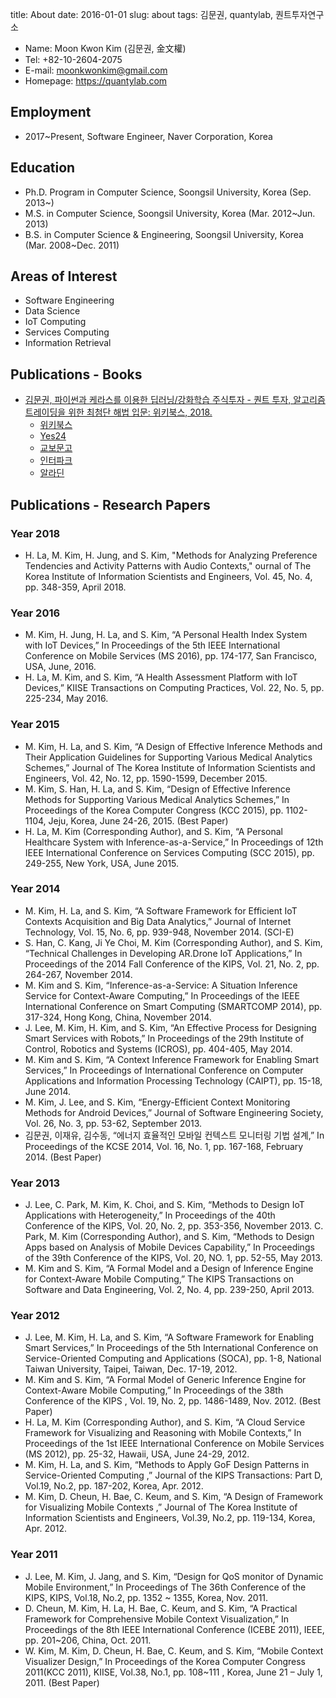 title: About
date: 2016-01-01
slug: about
tags: 김문권, quantylab, 퀀트투자연구소

- Name: Moon Kwon Kim (김문권, 金文權)
- Tel: +82-10-2604-2075
- E-mail: moonkwonkim@gmail.com
- Homepage: https://quantylab.com

## Employment

- 2017~Present, Software Engineer, Naver Corporation, Korea

## Education

- Ph.D. Program in Computer Science, Soongsil University, Korea (Sep. 2013~)
- M.S. in Computer Science, Soongsil University, Korea (Mar. 2012~Jun. 2013)
- B.S. in Computer Science & Engineering, Soongsil University, Korea (Mar. 2008~Dec. 2011)

## Areas of Interest

- Software Engineering
- Data Science
- IoT Computing
- Services Computing
- Information Retrieval

## Publications - Books

- [김문권, 파이썬과 케라스를 이용한 딥러닝/강화학습 주식투자 - 퀀트 투자, 알고리즘 트레이딩을 위한 최첨단 해법 입문: 위키북스, 2018.](/deep-learning-trading)
    - [위키북스](http://wikibook.co.kr/deep-learning-trading/)
    - [Yes24](http://www.yes24.com/24/goods/60890714?scode=032&OzSrank=1)
    - [교보문고](http://www.kyobobook.co.kr/product/detailViewKor.laf?barcode=9791158391065)
    - [인터파크](http://book.interpark.com/product/BookDisplay.do?_method=detail&sc.prdNo=284220801)
    - [알라딘](http://www.aladin.co.kr/shop/wproduct.aspx?ItemId=146574503)

## Publications - Research Papers

### Year 2018

- H. La, M. Kim, H. Jung, and S. Kim, "Methods for Analyzing Preference Tendencies and Activity Patterns with Audio Contexts," ournal of The Korea Institute of Information Scientists and Engineers, Vol. 45, No. 4, pp. 348-359, April 2018.

### Year 2016

- M. Kim, H. Jung, H. La, and S. Kim, “A Personal Health Index System with IoT Devices,” In Proceedings of the 5th IEEE International Conference on Mobile Services (MS 2016), pp. 174-177, San Francisco, USA, June, 2016.
- H. La, M. Kim, and S. Kim, “A Health Assessment Platform with IoT Devices,” KIISE Transactions on Computing Practices, Vol. 22, No. 5, pp. 225-234, May 2016.

### Year 2015

- M. Kim, H. La, and S. Kim, “A Design of Effective Inference Methods and Their Application Guidelines for Supporting Various Medical Analytics Schemes,” Journal of The Korea Institute of Information Scientists and Engineers, Vol. 42, No. 12, pp. 1590-1599, December 2015.
- M. Kim, S. Han, H. La, and S. Kim, “Design of Effective Inference Methods for Supporting Various Medical Analytics Schemes,” In Proceedings of the Korea Computer Congress (KCC 2015), pp. 1102-1104, Jeju, Korea, June 24-26, 2015. (Best Paper)
- H. La, M. Kim (Corresponding Author), and S. Kim, “A Personal Healthcare System with Inference-as-a-Service,” In Proceedings of 12th IEEE International Conference on Services Computing (SCC 2015), pp. 249-255, New York, USA, June 2015.

### Year 2014

- M. Kim, H. La, and S. Kim, “A Software Framework for Efficient IoT Contexts Acquisition and Big Data Analytics,” Journal of Internet Technology, Vol. 15, No. 6, pp. 939-948, November 2014. (SCI-E)
- S. Han, C. Kang, Ji Ye Choi, M. Kim (Corresponding Author), and S. Kim, “Technical Challenges in Developing AR.Drone IoT Applications,” In Proceedings of the 2014 Fall Conference of the KIPS, Vol. 21, No. 2, pp. 264-267, November 2014.
- M. Kim and S. Kim, “Inference-as-a-Service: A Situation Inference Service for Context-Aware Computing,” In Proceedings of the IEEE International Conference on Smart Computing (SMARTCOMP 2014), pp. 317-324, Hong Kong, China, November 2014.
- J. Lee, M. Kim, H. Kim, and S. Kim, “An Effective Process for Designing Smart Services with Robots,” In Proceedings of the 29th Institute of Control, Robotics and Systems (ICROS), pp. 404-405, May 2014.
- M. Kim and S. Kim, “A Context Inference Framework for Enabling Smart Services,” In Proceedings of International Conference on Computer Applications and Information Processing Technology (CAIPT), pp. 15-18, June 2014.
- M. Kim, J. Lee, and S. Kim, “Energy-Efficient Context Monitoring Methods for Android Devices,” Journal of Software Engineering Society, Vol. 26, No. 3, pp. 53-62, September 2013.
- 김문권, 이재유, 김수동, “에너지 효율적인 모바일 컨텍스트 모니터링 기법 설계,” In Proceedings of the KCSE 2014, Vol. 16, No. 1, pp. 167-168, February 2014. (Best Paper)

### Year 2013

- J. Lee, C. Park, M. Kim, K. Choi, and S. Kim, “Methods to Design IoT Applications with Heterogeneity,” In Proceedings of the 40th Conference of the KIPS, Vol. 20, No. 2, pp. 353-356, November 2013.
C. Park, M. Kim (Corresponding Author), and S. Kim, “Methods to Design Apps based on Analysis of Mobile Devices Capability,” In Proceedings of the 39th Conference of the KIPS, Vol. 20, NO. 1, pp. 52-55, May 2013.
- M. Kim and S. Kim, “A Formal Model and a Design of Inference Engine for Context-Aware Mobile Computing,” The KIPS Transactions on Software and Data Engineering, Vol. 2, No. 4, pp. 239-250, April 2013.

### Year 2012

- J. Lee, M. Kim, H. La, and S. Kim, “A Software Framework for Enabling Smart Services,” In Proceedings of the 5th International Conference on Service-Oriented Computing and Applications (SOCA), pp. 1-8, National Taiwan University, Taipei, Taiwan, Dec. 17-19, 2012.
- M. Kim and S. Kim, “A Formal Model of Generic Inference Engine for Context-Aware Mobile Computing,” In Proceedings of the 38th Conference of the KIPS , Vol. 19, No. 2, pp. 1486-1489, Nov. 2012. (Best Paper)
- H. La, M. Kim (Corresponding Author), and S. Kim, “A Cloud Service Framework for Visualizing and Reasoning with Mobile Contexts,” In Proceedings of the 1st IEEE International Conference on Mobile Services (MS 2012), pp. 25-32, Hawaii, USA, June 24-29, 2012.
- M. Kim, H. La, and S. Kim, “Methods to Apply GoF Design Patterns in Service-Oriented Computing ,” Journal of the KIPS Transactions: Part D, Vol.19, No.2, pp. 187-202, Korea, Apr. 2012.
- M. Kim, D. Cheun, H. Bae, C. Keum, and S. Kim, “A Design of Framework for Visualizing Mobile Contexts ,” Journal of The Korea Institute of Information Scientists and Engineers, Vol.39, No.2, pp. 119-134, Korea, Apr. 2012.

### Year 2011

- J. Lee, M. Kim, J. Jang, and S. Kim, “Design for QoS monitor of Dynamic Mobile Environment,” In Proceedings of The 36th Conference of the KIPS, KIPS, Vol.18, No.2, pp. 1352 ~ 1355, Korea, Nov. 2011.
- D. Cheun, M. Kim, H. La, H. Bae, C. Keum, and S. Kim, “A Practical Framework for Comprehensive Mobile Context Visualization,” In Proceedings of the 8th IEEE International Conference (ICEBE 2011), IEEE, pp. 201~206, China, Oct. 2011.
- W. Kim, M. Kim, D. Cheun, H. Bae, C. Keum, and S. Kim, “Mobile Context Visualizer Design,” In Proceedings of the Korea Computer Congress 2011(KCC 2011), KIISE, Vol.38, No.1, pp. 108~111 , Korea, June 21 – July 1, 2011. (Best Paper)
